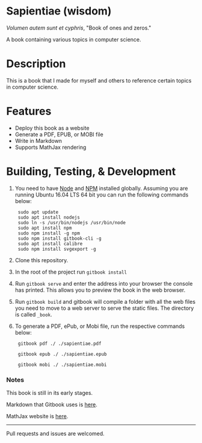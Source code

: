 # Sapientiae (wisdom)

*Volumen autem sunt et cyphris*, "Book of ones and zeros."  

A book containing various topics in computer science.

# Description

This is a book that I made for myself and others to reference certain topics in computer science.

# Features

* Deploy this book as a website
* Generate a PDF, EPUB, or MOBI file
* Write in Markdown
* Supports MathJax rendering

# Building, Testing, & Development

1. You need to have [Node](https://nodejs.org/en/) and [NPM](https://www.npmjs.com/) installed globally. Assuming you are running Ubuntu 16.04 LTS 64 bit you can run the following commands below:

        sudo apt update  
        sudo apt install nodejs  
        sudo ln -s /usr/bin/nodejs /usr/bin/node  
        sudo apt install npm
        sudo npm install -g npm
        sudo npm install gitbook-cli -g
        sudo apt install calibre
        sudo npm install svgexport -g

2. Clone this repository.

3. In the root of the project run `gitbook install`

4. Run `gitbook serve` and enter the address into your browser the console
has printed. This allows you to preview the book in the web browser.

5. Run `gitbook build` and gitbook will compile a folder with all the web files you need to move to a web server to serve the static files. The directory is called `_book`.

6. To generate a PDF, ePub, or Mobi file, run the respective commands below:

        gitbook pdf ./ ./sapientiae.pdf

        gitbook epub ./ ./sapientiae.epub

        gitbook mobi ./ ./sapientiae.mobi

### Notes

This book is still in its early stages.

Markdown that Gitbook uses is [here](https://toolchain.gitbook.com/syntax/markdown.html).

MathJax website is [here](https://www.mathjax.org/).

-------------------

Pull requests and issues are welcomed.

